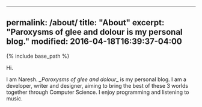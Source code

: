 
---
permalink: /about/
title: "About"
excerpt: "Paroxysms of glee and dolour is my personal blog."
modified: 2016-04-18T16:39:37-04:00
---

{% include base_path %}

Hi.  

I am Naresh. *_Paroxysms of glee and dolour*_ is my personal blog. I am a developer, writer and designer, aiming to bring the best of these 3 worlds together through Computer Science. I enjoy programming and listening to music.